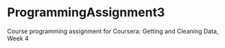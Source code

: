 # ProgrammingAssignment3
Course programming assignment for Coursera: Getting and Cleaning Data, Week 4
